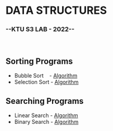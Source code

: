 # DATA STRUCTURES


### --KTU S3 LAB - 2022--
<BR>

## Sorting Programs

* Bubble Sort    &nbsp;&nbsp; - [Algorithm](Algorithms/bubbleSort.md
)
* Selection Sort - [Algorithm](Algorithms/selectionSort.md)

## Searching Programs

* Linear Search - [Algorithm](Algorithms/linearSearch.md)
* Binary Search - [Algorithm](Algorithms/binarySearch.md)


